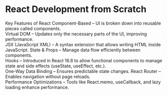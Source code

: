 # React Development from Scratch
  Key Features of React Component-Based – UI is broken down into reusable pieces called components.    
  Virtual DOM – Updates only the necessary parts of the UI, improving performance.   
  JSX (JavaScript XML) – A syntax extension that allows writing HTML inside JavaScript. State & Props – Manage data flow efficiently between components.   
  Hooks – Introduced in React 16.8 to allow functional components to manage state and side effects (useState, useEffect, etc.).   
  One-Way Data Binding – Ensures predictable state changes. React Router – Enables navigation without page reloads.   
  Performance Optimizations – Tools like React.memo, useCallback, and lazy loading enhance performance.   
